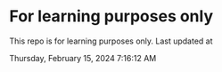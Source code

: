 # For learning purposes only
This repo is for learning purposes only.
Last updated at

Thursday, February 15, 2024 7:16:12 AM

